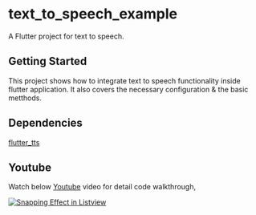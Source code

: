 # text_to_speech_example

A Flutter project for text to speech.

## Getting Started

This project shows how to integrate text to speech functionality inside flutter application. It also covers the necessary configuration & the basic metthods.

## Dependencies

[flutter_tts](https://pub.dev/packages/flutter_tts)

## Youtube

Watch below [Youtube](https://www.youtube.com/watch?v=K8IQ0fzTJHk) video for detail code walkthrough,

[![Snapping Effect in Listview](https://img.youtube.com/vi/K8IQ0fzTJHk/0.jpg)](https://www.youtube.com/watch?v=K8IQ0fzTJHk)
